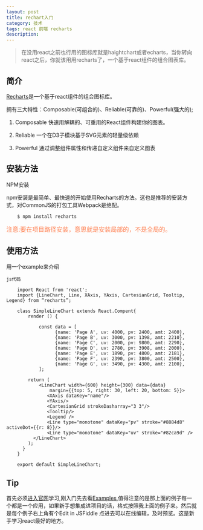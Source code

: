 ```yaml
---
layout: post
title: rechart入门
category: 技术
tags: react 前端 recharts
description:
---
```



> 在没用react之前也行用的图标库就是haightchart或者echarts，当你转向react之后，你就该用用recharts了，一个基于react组件的组合图表库。

简介
---
[Recharts](http://recharts.org/)是一个基于react组件的组合图标库。

拥有三大特性：Composable(可组合的)、Reliable(可靠的)、Powerful(强大的);

1. 	Composable 快速用解耦的、可重用的React组件构建你的图表。

2. 	Reliable 一个在D3子模块基于SVG元素的轻量级依赖

3. 	Powerful 通过调整组件属性和传递自定义组件来自定义图表

安装方法
---
NPM安装

npm安装是最简单、最快速的开始使用Recharts的方法。这也是推荐的安装方式，对CommonJS的打包工具Webpack是绝配。

		$ npm install recharts
<font color=#FF7F50 size=3>  注意:要在项目路径安装，意思就是安装局部的，不是全局的。  </font>


使用方法
---
用一个example来介绍

	js代码

		import React from 'react';
		import {LineChart, Line, XAxis, YAxis, CartesianGrid, Tooltip, Legend} from “recharts”;

		class SimpleLineChart extends React.Compent{
			render () {

				const data = [
				      {name: 'Page A', uv: 4000, pv: 2400, amt: 2400},
				      {name: 'Page B', uv: 3000, pv: 1398, amt: 2210},
				      {name: 'Page C', uv: 2000, pv: 9800, amt: 2290},
				      {name: 'Page D', uv: 2780, pv: 3908, amt: 2000},
				      {name: 'Page E', uv: 1890, pv: 4800, amt: 2181},
				      {name: 'Page F', uv: 2390, pv: 3800, amt: 2500},
				      {name: 'Page G', uv: 3490, pv: 4300, amt: 2100},
				];

		  	return (
		    	<LineChart width={600} height={300} data={data}
		            margin={{top: 5, right: 30, left: 20, bottom: 5}}>
			       <XAxis dataKey="name"/>
			       <YAxis/>
			       <CartesianGrid strokeDasharray="3 3"/>
			       <Tooltip/>
			       <Legend />
			       <Line type="monotone" dataKey="pv" stroke="#8884d8" activeDot={{r: 8}}/>
			       <Line type="monotone" dataKey="uv" stroke="#82ca9d" />
		      </LineChart>
		    );
		  }
		}

		export default SimpleLineChart;

Tip
---

首先必须[进入官网](http://recharts.org/)学习,刚入门先去看[Examples](http://recharts.org/examples),值得注意的是那上面的例子每一个都是一个应用，如果新手想集成进项目的话，格式按照我上面的例子来。然后就是每个例子右上角有个Edit in JSFiddle 点进去可以在线编辑，及时预览。这是新手学习react最好的地方。
